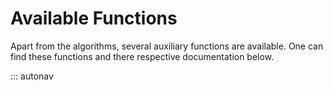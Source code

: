 # Available Functions

Apart from the algorithms, several auxiliary functions are available. One can find these functions and there respective documentation below.

::: autonav
